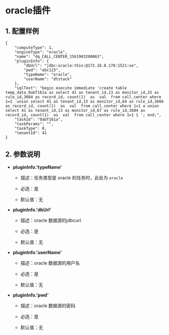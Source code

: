 # oracle插件

## 1. 配置样例

```
{
    "computeType": 1,
    "engineType": "oracle",
    "name": "dq_CALL_CENTER_1561903200063",
    "pluginInfo": {
        "dbUrl": "jdbc:oracle:thin:@172.16.8.178:1521:xe",
        "pwd": "abc123",
        "typeName": "oracle",
        "userName": "dtstack"
    },
    "sqlText": "begin execute immediate 'create table temp_data_0abf161a as select 41 as tenant_id,13 as monitor_id,25 as rule_id,3604 as record_id, count(1)  as  val  from call_center where 1=1  union select 41 as tenant_id,13 as monitor_id,64 as rule_id,3604 as record_id, count(1)  as  val  from call_center where 1=1 a union select 41 as tenant_id,13 as monitor_id,67 as rule_id,3604 as record_id, count(1)  as  val  from call_center where 1=1 1 '; end;",
    "taskId": "0abf161a",
    "taskParams": "",
    "taskType": 0,
    "tenantId": 41
}
```

## 2. 参数说明

* **pluginInfo.'typeName'**

 	* 描述：任务类型是 oracle 的任务时，此处为 `oracle`
 		
	* 必选：是 <br />

	* 默认值：无 <br />
	
* **pluginInfo.'dbUrl'**

 	* 描述：oracle 数据源的jdbcurl
 		
	* 必选：是 <br />

	* 默认值：无 <br />
	
* **pluginInfo.'userName'**

 	* 描述：oracle 数据源的用户名
 		
	* 必选：是 <br />

	* 默认值：无 <br />

* **pluginInfo.'pwd'**

 	* 描述：oracle 数据源的密码
 		
	* 必选：是 <br />

	* 默认值：无 <br />